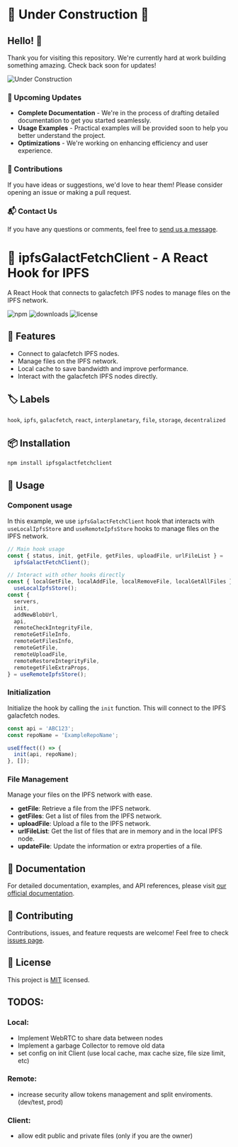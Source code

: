 # 🚧 Under Construction 🚧

## Hello! 👋

Thank you for visiting this repository. We're currently hard at work building something amazing. Check back soon for updates!

![Under Construction](https://media.giphy.com/media/3o7aCSPqXE5C6T8tBC/giphy.gif)

### 📅 Upcoming Updates

- **Complete Documentation** - We're in the process of drafting detailed documentation to get you started seamlessly.
- **Usage Examples** - Practical examples will be provided soon to help you better understand the project.
- **Optimizations** - We're working on enhancing efficiency and user experience.

### 🤝 Contributions

If you have ideas or suggestions, we'd love to hear them! Please consider opening an issue or making a pull request.

### 📬 Contact Us

If you have any questions or comments, feel free to [send us a message](mailto:kenneth7e7a@gmail.com).

# 🌌 ipfsGalactFetchClient - A React Hook for IPFS

A React Hook that connects to galacfetch IPFS nodes to manage files on the IPFS network.

![npm](https://img.shields.io/npm/v/@interplanetary-share/hooks.ipfs-client)
![downloads](https://img.shields.io/npm/dm/@interplanetary-share/hooks.ipfs-client)
![license](https://img.shields.io/npm/l/@interplanetary-share/hooks.ipfs-client)

## 🚀 Features

- Connect to galacfetch IPFS nodes.
- Manage files on the IPFS network.
- Local cache to save bandwidth and improve performance.
- Interact with the galacfetch IPFS nodes directly.

## 🏷️ Labels

`hook`, `ipfs`, `galacfetch`, `react`, `interplanetary`, `file`, `storage`, `decentralized`

## 📦 Installation

```bash
npm install ipfsgalactfetchclient
```

## 📖 Usage

### Component usage

In this example, we use `ipfsGalactFetchClient` hook that interacts with `useLocalIpfsStore` and `useRemoteIpfsStore` hooks to manage files on the IPFS network.

```javascript
// Main hook usage
const { status, init, getFile, getFiles, uploadFile, urlFileList } =
  ipfsGalactFetchClient();

// Interact with other hooks directly
const { localGetFile, localAddFile, localRemoveFile, localGetAllFiles } =
  useLocalIpfsStore();
const {
  servers,
  init,
  addNewBlobUrl,
  api,
  remoteCheckIntegrityFile,
  remoteGetFileInfo,
  remoteGetFilesInfo,
  remoteGetFile,
  remoteUploadFile,
  remoteRestoreIntegrityFile,
  remotegetFileExtraProps,
} = useRemoteIpfsStore();
```

### Initialization

Initialize the hook by calling the `init` function. This will connect to the IPFS galacfetch nodes.

```javascript
const api = 'ABC123';
const repoName = 'ExampleRepoName';

useEffect(() => {
  init(api, repoName);
}, []);
```

### File Management

Manage your files on the IPFS network with ease.

- **getFile**: Retrieve a file from the IPFS network.
- **getFiles**: Get a list of files from the IPFS network.
- **uploadFile**: Upload a file to the IPFS network.
- **urlFileList**: Get the list of files that are in memory and in the local IPFS node.
- **updateFile**: Update the information or extra properties of a file.

## 📜 Documentation

For detailed documentation, examples, and API references, please visit [our official documentation](https://bit.cloud/intershare/galacfetch/hooks/ipfs-client).

## 🤝 Contributing

Contributions, issues, and feature requests are welcome! Feel free to check [issues page](https://github.com/Interplanetary-Share/ipfs-client-galacfetch/issues).

## 📝 License

This project is [MIT](https://github.com/Interplanetary-Share/ipfs-client-galacfetch/blob/main/galacfetch/hooks/ipfs-client/LICENSE.TXT) licensed.

## TODOS:

### Local:

- Implement WebRTC to share data between nodes
- Implement a garbage Collector to remove old data
- set config on init Client (use local cache, max cache size, file size limit, etc)

### Remote:

- increase security allow tokens management and split enviroments. (dev/test, prod)

### Client:

- allow edit public and private files (only if you are the owner)
